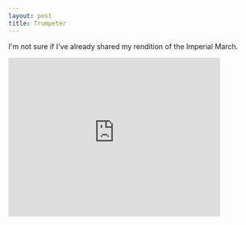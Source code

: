 ```yaml
---
layout: post
title: Trumpeter
---
```


I'm not sure if I've already shared my rendition of the Imperial March.

<iframe width="420" height="315" src="http://www.youtube.com/embed/ZiXNUzFYvmw" frameborder="0">
  &nbsp;
</iframe>